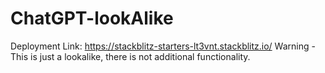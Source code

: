 # ChatGPT-lookAlike

Deployment Link: https://stackblitz-starters-lt3vnt.stackblitz.io/
Warning - This is just a lookalike, there is not additional functionality.
